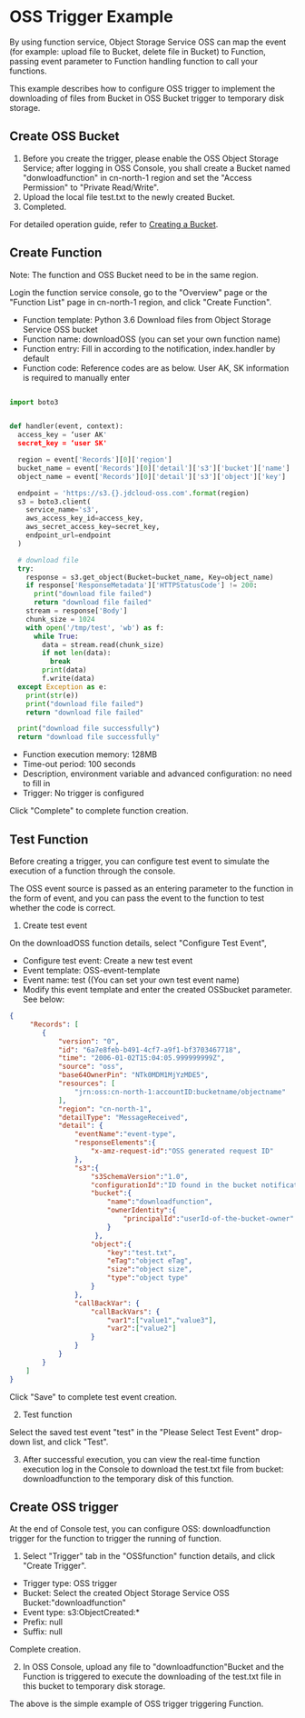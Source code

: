 # OSS Trigger Example

By using function service, Object Storage Service OSS can map the event (for example: upload file to Bucket, delete file in Bucket) to Function, passing event parameter to Function handling function to call your functions.


This example describes how to configure OSS trigger to implement the downloading of files from Bucket in OSS Bucket trigger to temporary disk storage.

 
## Create OSS Bucket


1.   Before you create the trigger, please enable the OSS Object Storage Service; after logging in OSS Console, you shall create a Bucket named "donwloadfunction" in cn-north-1 region and set the "Access Permission" to "Private Read/Write".<br>
2.   Upload the local file test.txt to the newly created Bucket.<br>
3.   Completed.<br>

For detailed operation guide, refer to [Creating a Bucket](/documentation/Storage-and-CDN/Object-Storage-Service/Operation-Guide/Manage-Bucket/Create-Bucket-2.md).



 

## Create Function

 Note: The function and OSS Bucket need to be in the same region.
 
 Login the function service console, go to the "Overview" page or the "Function List" page in cn-north-1 region, and click "Create Function".

* Function template: Python 3.6 Download files from Object Storage Service OSS bucket
* Function name: downloadOSS (you can set your own function name)
* Function entry: Fill in according to the notification, index.handler by default
* Function code: Reference codes are as below. User AK, SK information is required to manually enter
  
```Python

import boto3


def handler(event, context):
  access_key = ‘user AK'   
  secret_key = ‘user SK'

  region = event['Records'][0]['region']
  bucket_name = event['Records'][0]['detail']['s3']['bucket']['name']
  object_name = event['Records'][0]['detail']['s3']['object']['key']

  endpoint = 'https://s3.{}.jdcloud-oss.com'.format(region)
  s3 = boto3.client(
    service_name='s3',
    aws_access_key_id=access_key,
    aws_secret_access_key=secret_key,
    endpoint_url=endpoint
  )

  # download file
  try:
    response = s3.get_object(Bucket=bucket_name, Key=object_name)
    if response['ResponseMetadata']['HTTPStatusCode'] != 200:
      print("download file failed")
      return "download file failed"
    stream = response['Body']
    chunk_size = 1024
    with open('/tmp/test', 'wb') as f:
      while True:
        data = stream.read(chunk_size)
        if not len(data):
          break
        print(data)
        f.write(data)
  except Exception as e:
    print(str(e))
    print("download file failed")
    return "download file failed"

  print("download file successfully")
  return "download file successfully"

```

* Function execution memory: 128MB
* Time-out period: 100 seconds
* Description, environment variable and advanced configuration: no need to fill in
* Trigger: No trigger is configured

Click "Complete" to complete function creation.



## Test Function

Before creating a trigger, you can configure test event to simulate the execution of a function through the console.

The OSS event source is passed as an entering parameter to the function in the form of event, and you can pass the event to the function to test whether the code is correct.

1. Create test event
  
  On the downloadOSS function details, select "Configure Test Event",
* Configure test event: Create a new test event
* Event template: OSS-event-template
* Event name: test ((You can set your own test event name)
* Modify this event template and enter the created OSSbucket parameter. See below:

```JSON
{
     "Records": [
        {
            "version": "0",
            "id": "6a7e8feb-b491-4cf7-a9f1-bf3703467718",
            "time": "2006-01-02T15:04:05.999999999Z",
            "source": "oss",
            "base64OwnerPin": "NTk0MDM1MjYzMDE5",
            "resources": [
                "jrn:oss:cn-north-1:accountID:bucketname/objectname"
            ],
            "region": "cn-north-1",
            "detailType": "MessageReceived",
            "detail": {
                "eventName":"event-type",
                "responseElements":{
                    "x-amz-request-id":"OSS generated request ID"
                },
                "s3":{
                    "s3SchemaVersion":"1.0",
                    "configurationId":"ID found in the bucket notification configuration",
                    "bucket":{
                        "name":"downloadfunction",
                        "ownerIdentity":{
                            "principalId":"userId-of-the-bucket-owner"
                        }
                     },
                    "object":{
                        "key":"test.txt",
                        "eTag":"object eTag",
                        "size":"object size",
                        "type":"object type"
                    }
                },
                "callBackVar": {
                    "callBackVars": {
                        "var1":["value1","value3"],
                        "var2":["value2"]
                    }
                }
            }
        }
    ]
}
```

Click "Save" to complete test event creation.

2. Test function

Select the saved test event "test" in the "Please Select Test Event" drop-down list, and click "Test".


3. After successful execution, you can view the real-time function execution log in the Console to download the test.txt file from bucket: downloadfunction to the temporary disk of this function.
 

## Create OSS trigger

At the end of Console test, you can configure OSS: downloadfunction trigger for the function to trigger the running of function.

1. Select "Trigger" tab in the "OSSfunction" function details, and click "Create Trigger".

* Trigger type: OSS trigger
* Bucket: Select the created Object Storage Service OSS Bucket:"downloadfunction"
* Event type: s3:ObjectCreated:*
* Prefix: null
* Suffix: null

Complete creation.

2. In OSS Console, upload any file to "downloadfunction"Bucket and the Function is triggered to execute the downloading of the test.txt file in this bucket to temporary disk storage.

The above is the simple example of OSS trigger triggering Function.


